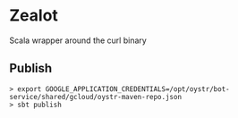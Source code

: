 # Zealot
Scala wrapper around the curl binary

## Publish
```shell
> export GOOGLE_APPLICATION_CREDENTIALS=/opt/oystr/bot-service/shared/gcloud/oystr-maven-repo.json
> sbt publish
```